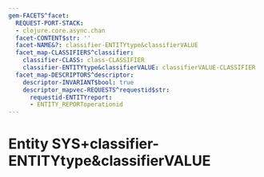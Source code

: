 ```yaml
---
gem-FACETS^facet:
  REQUEST-PORT-STACK:
  - clojure.core.async.chan
  facet-CONTENT$str: ''
  facet-NAME&?: classifier-ENTITYtype&classifierVALUE
  facet_map-CLASSIFIERS^classifier:
    classifier-CLASS: class-CLASSIFIER
    classifier-ENTITYtype&classifierVALUE: classifierVALUE-CLASSIFIER
  facet_map-DESCRIPTORS^descriptor:
    descriptor-INVARIANT$bool: true
    descriptor_mapvec-REQUESTS^requestid$str:
      requestid-ENTITYreport:
      - ENTITY_REPORToperationid
---
```

# Entity SYS+classifier-ENTITYtype&classifierVALUE


